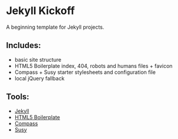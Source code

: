 # Jekyll Kickoff

A beginning template for Jekyll projects.

## Includes:

- basic site structure
- HTML5 Boilerplate index, 404, robots and humans files + favicon
- Compass + Susy starter stylesheets and configuration file
- local jQuery fallback

## Tools:

- [Jekyll](http://jekyllrb.com/)
- [HTML5 Boilerplate](http://html5boilerplate.com/)
- [Compass](http://compass-style.org/)
- [Susy](http://susy.oddbird.net/)